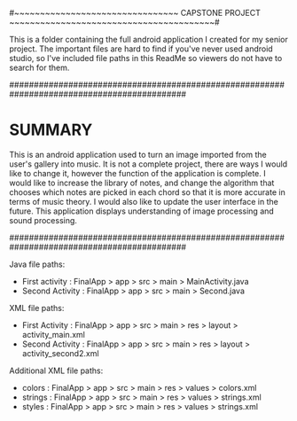 
#~~~~~~~~~~~~~~~~~~~~~~~~~~~~~~~~ CAPSTONE PROJECT ~~~~~~~~~~~~~~~~~~~~~~~~~~~~~~~~~~~~~~~~#

 This is a folder containing the full android application I created for my senior project.
 The important files are hard to find if you've never used android studio, so I've included
 file paths in this ReadMe so viewers do not have to search for them.

############################################################################################

# SUMMARY

This is an android application used to turn an image imported from the user's gallery into
music. It is not a complete project, there are ways I would like to change it, however the
function of the application is complete. I would like to increase the library of notes, and
change the algorithm that chooses which notes are picked in each chord so that it is more
accurate in terms of music theory. I would also like to update the user interface in the 
future. This application displays understanding of image processing and sound processing.

############################################################################################

Java file paths:
-   First activity : FinalApp > app > src > main > MainActivity.java
-   Second Activity : FinalApp > app > src > main > Second.java

XML file paths:
-   First Activity : FinalApp > app > src > main > res > layout > activity_main.xml
-   Second Activity : FinalApp > app > src > main > res > layout > activity_second2.xml

Additional XML file paths:
-   colors : FinalApp > app > src > main > res > values > colors.xml
-   strings : FinalApp > app > src > main > res > values > strings.xml
-   styles : FinalApp > app > src > main > res > values > strings.xml

